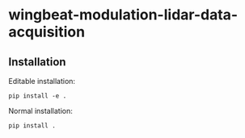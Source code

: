 # wingbeat-modulation-lidar-data-acquisition

## Installation

Editable installation:
```
pip install -e .
```

Normal installation:
```
pip install .
```
